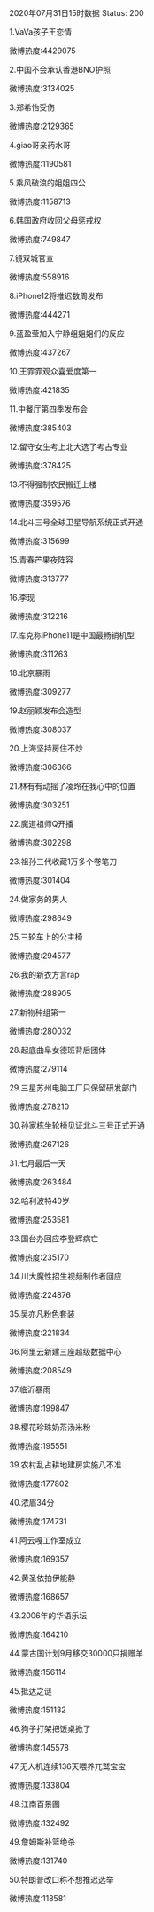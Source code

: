 2020年07月31日15时数据
Status: 200

1.VaVa孩子王恋情

微博热度:4429075

2.中国不会承认香港BNO护照

微博热度:3134025

3.郑希怡受伤

微博热度:2129365

4.giao哥亲药水哥

微博热度:1190581

5.乘风破浪的姐姐四公

微博热度:1158713

6.韩国政府收回父母惩戒权

微博热度:749847

7.镜双城官宣

微博热度:558916

8.iPhone12将推迟数周发布

微博热度:444271

9.蓝盈莹加入宁静组姐姐们的反应

微博热度:437267

10.王霏霏观众喜爱度第一

微博热度:421835

11.中餐厅第四季发布会

微博热度:385403

12.留守女生考上北大选了考古专业

微博热度:378425

13.不得强制农民搬迁上楼

微博热度:359576

14.北斗三号全球卫星导航系统正式开通

微博热度:315699

15.青春芒果夜阵容

微博热度:313777

16.李现

微博热度:312216

17.库克称iPhone11是中国最畅销机型

微博热度:311263

18.北京暴雨

微博热度:309277

19.赵丽颖发布会造型

微博热度:308037

20.上海坚持房住不炒

微博热度:306366

21.林有有动摇了凌玲在我心中的位置

微博热度:303251

22.魔道祖师Q开播

微博热度:302298

23.祖孙三代收藏1万多个卷笔刀

微博热度:301404

24.做家务的男人

微博热度:298649

25.三轮车上的公主椅

微博热度:294577

26.我的新衣方言rap

微博热度:288905

27.新物种组第一

微博热度:280032

28.起底曲阜女德班背后团体

微博热度:279114

29.三星苏州电脑工厂只保留研发部门

微博热度:278210

30.孙家栋坐轮椅见证北斗三号正式开通

微博热度:267126

31.七月最后一天

微博热度:263484

32.哈利波特40岁

微博热度:253581

33.国台办回应李登辉病亡

微博热度:235170

34.川大魔性招生视频制作者回应

微博热度:224876

35.吴亦凡粉色套装

微博热度:221834

36.阿里云新建三座超级数据中心

微博热度:208549

37.临沂暴雨

微博热度:199847

38.樱花珍珠奶茶汤米粉

微博热度:195551

39.农村乱占耕地建房实施八不准

微博热度:177802

40.浓眉34分

微博热度:174731

41.阿云嘎工作室成立

微博热度:169357

42.黄圣依拍伊能静

微博热度:168657

43.2006年的华语乐坛

微博热度:164210

44.蒙古国计划9月移交30000只捐赠羊

微博热度:156114

45.抵达之谜

微博热度:151132

46.狗子打架把饭桌掀了

微博热度:145578

47.无人机连续136天喂养兀鹫宝宝

微博热度:133804

48.江南百景图

微博热度:132492

49.詹姆斯补篮绝杀

微博热度:131740

50.特朗普改口称不想推迟选举

微博热度:118581


